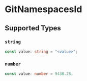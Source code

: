 # GitNamespacesId


## Supported Types

### `string`

```typescript
const value: string = "<value>";
```

### `number`

```typescript
const value: number = 9438.28;
```

